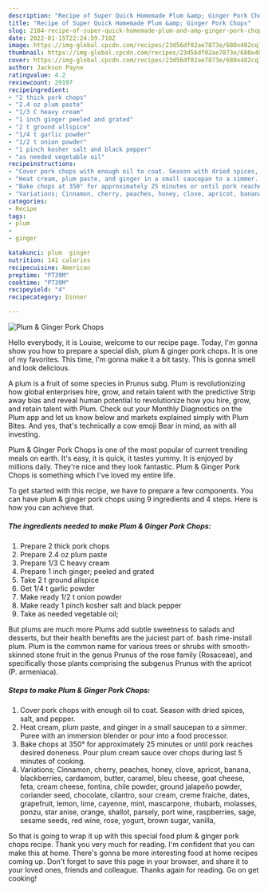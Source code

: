 ```yaml
---
description: "Recipe of Super Quick Homemade Plum &amp; Ginger Pork Chops"
title: "Recipe of Super Quick Homemade Plum &amp; Ginger Pork Chops"
slug: 2184-recipe-of-super-quick-homemade-plum-and-amp-ginger-pork-chops
date: 2022-01-15T22:24:59.718Z
image: https://img-global.cpcdn.com/recipes/23d56df02ae7873e/680x482cq70/plum-ginger-pork-chops-recipe-main-photo.jpg
thumbnail: https://img-global.cpcdn.com/recipes/23d56df02ae7873e/680x482cq70/plum-ginger-pork-chops-recipe-main-photo.jpg
cover: https://img-global.cpcdn.com/recipes/23d56df02ae7873e/680x482cq70/plum-ginger-pork-chops-recipe-main-photo.jpg
author: Jackson Payne
ratingvalue: 4.2
reviewcount: 29197
recipeingredient:
- "2 thick pork chops"
- "2.4 oz plum paste"
- "1/3 C heavy cream"
- "1 inch ginger peeled and grated"
- "2 t ground allspice"
- "1/4 t garlic powder"
- "1/2 t onion powder"
- "1 pinch kosher salt and black pepper"
- "as needed vegetable oil"
recipeinstructions:
- "Cover pork chops with enough oil to coat. Season with dried spices, salt, and pepper."
- "Heat cream, plum paste, and ginger in a small saucepan to a simmer. Puree with an immersion blender or pour into a food processor."
- "Bake chops at 350° for approximately 25 minutes or until pork reaches desired doneness. Pour plum cream sauce over chops during last 5 minutes of cooking."
- "Variations; Cinnamon, cherry, peaches, honey, clove, apricot, banana, blackberries, cardamom, butter, caramel, bleu cheese, goat cheese, feta, cream cheese, fontina, chile powder, ground jalapeño powder, coriander seed, chocolate, cilantro, sour cream, creme fraiche, dates, grapefruit, lemon, lime, cayenne, mint, mascarpone, rhubarb, molasses, ponzu, star anise, orange, shallot, parsely, port wine, raspberries, sage, sesame seeds, red wine, rose, yogurt, brown sugar, vanilla,"
categories:
- Recipe
tags:
- plum
- 
- ginger

katakunci: plum  ginger 
nutrition: 141 calories
recipecuisine: American
preptime: "PT39M"
cooktime: "PT39M"
recipeyield: "4"
recipecategory: Dinner

---
```



![Plum & Ginger Pork Chops](https://img-global.cpcdn.com/recipes/23d56df02ae7873e/680x482cq70/plum-ginger-pork-chops-recipe-main-photo.jpg)

Hello everybody, it is Louise, welcome to our recipe page. Today, I'm gonna show you how to prepare a special dish, plum & ginger pork chops. It is one of my favorites. This time, I'm gonna make it a bit tasty. This is gonna smell and look delicious.

A plum is a fruit of some species in Prunus subg. Plum is revolutionizing how global enterprises hire, grow, and retain talent with the predictive Strip away bias and reveal human potential to revolutionize how you hire, grow, and retain talent with Plum. Check out your Monthly Diagnostics on the Plum app and let us know below and markets explained simply with Plum Bites. And yes, that's technically a cow emoji Bear in mind, as with all investing.

Plum & Ginger Pork Chops is one of the most popular of current trending meals on earth. It's easy, it is quick, it tastes yummy. It is enjoyed by millions daily. They're nice and they look fantastic. Plum & Ginger Pork Chops is something which I've loved my entire life.


To get started with this recipe, we have to prepare a few components. You can have plum & ginger pork chops using 9 ingredients and 4 steps. Here is how you can achieve that.

<!--inarticleads1-->

##### The ingredients needed to make Plum & Ginger Pork Chops:

1. Prepare 2 thick pork chops
1. Prepare 2.4 oz plum paste
1. Prepare 1/3 C heavy cream
1. Prepare 1 inch ginger; peeled and grated
1. Take 2 t ground allspice
1. Get 1/4 t garlic powder
1. Make ready 1/2 t onion powder
1. Make ready 1 pinch kosher salt and black pepper
1. Take as needed vegetable oil;


But plums are much more Plums add subtle sweetness to salads and desserts, but their health benefits are the juiciest part of. bash rime-install plum. Plum is the common name for various trees or shrubs with smooth-skinned stone fruit in the genus Prunus of the rose family (Rosaceae), and specifically those plants comprising the subgenus Prunus with the apricot (P. armeniaca). 

<!--inarticleads2-->

##### Steps to make Plum & Ginger Pork Chops:

1. Cover pork chops with enough oil to coat. Season with dried spices, salt, and pepper.
1. Heat cream, plum paste, and ginger in a small saucepan to a simmer. Puree with an immersion blender or pour into a food processor.
1. Bake chops at 350° for approximately 25 minutes or until pork reaches desired doneness. Pour plum cream sauce over chops during last 5 minutes of cooking.
1. Variations; Cinnamon, cherry, peaches, honey, clove, apricot, banana, blackberries, cardamom, butter, caramel, bleu cheese, goat cheese, feta, cream cheese, fontina, chile powder, ground jalapeño powder, coriander seed, chocolate, cilantro, sour cream, creme fraiche, dates, grapefruit, lemon, lime, cayenne, mint, mascarpone, rhubarb, molasses, ponzu, star anise, orange, shallot, parsely, port wine, raspberries, sage, sesame seeds, red wine, rose, yogurt, brown sugar, vanilla,




So that is going to wrap it up with this special food plum & ginger pork chops recipe. Thank you very much for reading. I'm confident that you can make this at home. There's gonna be more interesting food at home recipes coming up. Don't forget to save this page in your browser, and share it to your loved ones, friends and colleague. Thanks again for reading. Go on get cooking!
